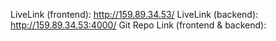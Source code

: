 LiveLink (frontend): <http://159.89.34.53/>
LiveLink (backend): <http://159.89.34.53:4000/>
Git Repo Link (frontend & backend):
